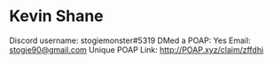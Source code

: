 # Kevin Shane

Discord username: stogiemonster#5319
DMed a POAP: Yes
Email: stogie90@gmail.com
Unique POAP Link: 
http://POAP.xyz/claim/zffdhi
